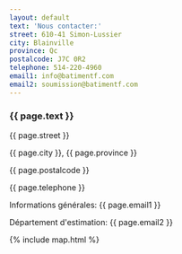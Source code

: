 ```yaml
---
layout: default
text: 'Nous contacter:'
street: 610-41 Simon-Lussier
city: Blainville
province: Qc
postalcode: J7C 0R2
telephone: 514-220-4960
email1: info@batimentf.com
email2: soumission@batimentf.com
---
```


<section class="contact-container">
  <div class="contact-item contact-info">
    <h3 class="title--margin-bottom">{{ page.text }}</h3>
    <div class="contact-address">
      <p>{{ page.street }}</p>
      <p>{{ page.city }}, {{ page.province }}</p>
      <p>{{ page.postalcode }}</p>
      <p>{{ page.telephone }}</p>
    </div>
    <p class="text--gap"><span class="text--bold">Informations générales:</span> {{ page.email1 }}</p>
    <p class="text--gap"><span class="text--bold">Département d'estimation:</span> {{ page.email2 }}</p>
  </div>
  {% include map.html %}
</section>

